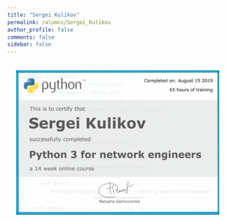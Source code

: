```yaml
---
title: "Sergei Kulikov"
permalink: /alumni/Sergei_Kulikov
author_profile: false
comments: false
sidebar: false
---
```


<div style="padding: 20px;">
  <img src="https://raw.githubusercontent.com/pyneng/pyneng.github.io/master/alumni/Sergei_Kulikov.png" alt="Python for network engineers">
</div>

